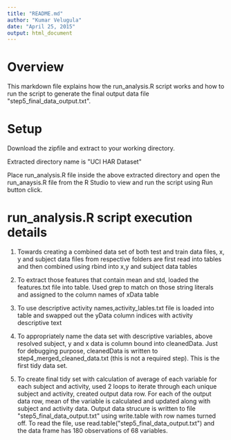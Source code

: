 ```yaml
---
title: "README.md"
author: "Kumar Velugula"
date: "April 25, 2015"
output: html_document
---
```

# Overview

This markdown file explains how the run_analysis.R script works and how to run the script to generate the final output data file "step5_final_data_output.txt".

# Setup
Download the zipfile and extract to your working directory.

Extracted directory name is "UCI HAR Dataset"

Place run_analysis.R file inside the above extracted directory and open the run_anaysis.R file from the R Studio to view and run the script using Run button click.

# run_analysis.R script execution details

1. Towards creating a combined data set of both test and train data files, x, y and subject data files from respective folders are first read into tables and then combined using rbind into x,y and subject data tables

2. To extract those features that contain mean and std, loaded the features.txt file into table. Used grep to match on those string literals and assigned to the column names of xData table

3. To use descriptive activity names,activity_lables.txt file is loaded into table and swapped out the yData column indices with activity descriptive text 

4. To appropriately name the data set with descriptive variables, above resolved subject, y and x data is column bound into cleanedData. Just for debugging purpose, cleanedData is written to step4_merged_cleaned_data.txt (this is not a required step). This is the first tidy data set.

5. To create final tidy set with calculation of average of each variable for each subject and activity, used 2 loops to iterate through each unique subject and activity, created output data row. For each of the output data row, mean of the variable is calculated and updated along with subject and activity data.
Output data strucure is written to file "step5_final_data_output.txt" using write.table with row names turned off. 
To read the file, use read.table("step5_final_data_output.txt") and the data frame has 180 observations of 68 variables.







